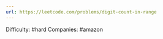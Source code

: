 ```yaml
---
url: https://leetcode.com/problems/digit-count-in-range
---
```


Difficulty: #hard
Companies: #amazon